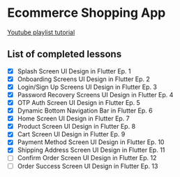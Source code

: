 # Ecommerce Shopping App

[Youtube playlist tutorial](https://www.youtube.com/playlist?list=PLvG2mD7Ba5Syp4vhNSpZfQ8H63xT9qeOr)

## List of completed lessons
* [x] Splash Screen UI Design in Flutter Ep. 1
* [x] Onboarding Screens UI Design in Flutter Ep. 2
* [x] Login/Sign Up Screens UI Design in Flutter Ep. 3
* [x] Password Recovery Screens UI Design in Flutter Ep. 4
* [x] OTP Auth Screen UI Design in Flutter Ep. 5
* [x] Dynamic Bottom Navigation Bar in Flutter Ep. 6
* [x] Home Screen UI Design in Flutter Ep. 7
* [x] Product Screen UI Design in Flutter Ep. 8
* [x] Cart Screen UI Design in Flutter Ep. 9
* [x] Payment Method Screen UI Design in Flutter Ep. 10
* [x] Shipping Address Screen UI Design in Flutter Ep. 11
* [ ] Confirm Order Screen UI Design in Flutter Ep. 12
* [ ] Order Success Screen UI Design in Flutter Ep. 13